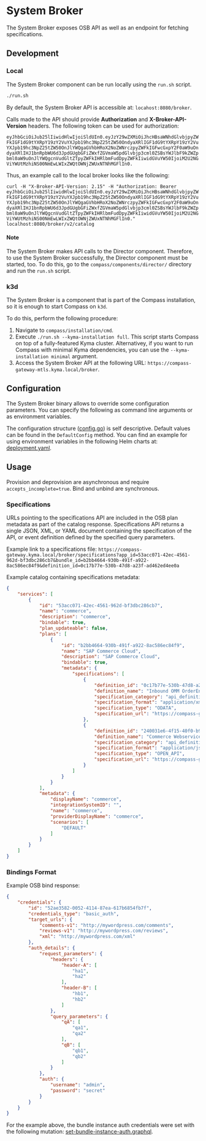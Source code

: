 # System Broker

The System Broker exposes OSB API as well as an endpoint for fetching specifications.

## Development

### Local

The System Broker component can be run locally using the `run.sh` script.

```bash
./run.sh
```

By default, the System Broker API is accessible at: `locahost:8080/broker`. 

Calls made to the API should provide **Authorization** and **X-Broker-API-Version** headers.  The following token 
can be used for authorization:

`eyJhbGciOiJub25lIiwidHlwIjoiSldUIn0.eyJzY29wZXMiOiJhcHBsaWNhdGlvbjpyZWFkIGF1dG9tYXRpY19zY2VuYXJpb19hc3NpZ25tZW50OndyaXRlIGF1dG9tYXRpY19zY2VuYXJpb19hc3NpZ25tZW50OnJlYWQgaGVhbHRoX2NoZWNrczpyZWFkIGFwcGxpY2F0aW9uOndyaXRlIHJ1bnRpbWU6d3JpdGUgbGFiZWxfZGVmaW5pdGlvbjp3cml0ZSBsYWJlbF9kZWZpbml0aW9uOnJlYWQgcnVudGltZTpyZWFkIHRlbmFudDpyZWFkIiwidGVuYW50IjoiM2U2NGViYWUtMzhiNS00NmEwLWIxZWQtOWNjZWUxNTNhMGFlIn0.`

Thus, an example call to the local broker looks like the following:

`curl -H "X-Broker-API-Version: 2.15" -H "Authorization: Bearer eyJhbGciOiJub25lIiwidHlwIjoiSldUIn0.eyJzY29wZXMiOiJhcHBsaWNhdGlvbjpyZWFkIGF1dG9tYXRpY19zY2VuYXJpb19hc3NpZ25tZW50OndyaXRlIGF1dG9tYXRpY19zY2VuYXJpb19hc3NpZ25tZW50OnJlYWQgaGVhbHRoX2NoZWNrczpyZWFkIGFwcGxpY2F0aW9uOndyaXRlIHJ1bnRpbWU6d3JpdGUgbGFiZWxfZGVmaW5pdGlvbjp3cml0ZSBsYWJlbF9kZWZpbml0aW9uOnJlYWQgcnVudGltZTpyZWFkIHRlbmFudDpyZWFkIiwidGVuYW50IjoiM2U2NGViYWUtMzhiNS00NmEwLWIxZWQtOWNjZWUxNTNhMGFlIn0." localhost:8080/broker/v2/catalog`

#### Note
The System Broker makes API calls to the Director component. Therefore, to use the System Broker successfully, the 
Director component must be started, too. To do this, go to the `compass/components/director/` directory and run the `run.sh` 
script.

### k3d

The System Broker is a component that is part of the Compass installation, so it is enough to start Compass on `k3d`.

To do this, perform the following procedure:

1. Navigate to `compass/installation/cmd`.
2. Execute `./run.sh --kyma-installation full`.
This script starts Compass on top of a fully-featured Kyma cluster. Alternativey, if you want to run Compass with minimal Kyma dependencies, you can use the `--kyma-installation minimal` argument.
3. Access the System Broker API at the following URL: `https://compass-gateway-mtls.kyma.local/broker`.

## Configuration

The System Broker binary allows to override some configuration parameters. You can specify the following as command line arguments or as environment variables.

The configuration structure ([config.go](https://github.com/kyma-incubator/compass/blob/0f0eeb38e7a5d8db655b6870138e5add257ebb1d/components/system-broker/internal/config/config.go#L30)) is self descriptive. Default values can be found in the `DefaultConfig` method. 
You can find an example for using environment variables in the following Helm charts at: [deployment.yaml](https://github.com/kyma-incubator/compass/blob/4b49dae2cce65f0efa98d0a9e664ae65c0f059f8/chart/compass/charts/system-broker/templates/deployment.yaml#L53).

## Usage

Provision and deprovision are asynchronous and require `accepts_incomplete=true`. Bind and unbind are synchronous.

### Specifications

URLs pointing to the specifications API are included in the OSB plan metadata as part of the catalog response.
Specifications API returns a single JSON, XML, or YAML document containing the specification of the API, or event definition defined by the specified query parameters.

Example link to a specifications file:
 `https://compass-gateway.kyma.local/broker/specifications?app_id=53acc071-42ec-4561-962d-bf3dbc286cb7&bundle_id=b2bb4664-930b-491f-a922-8ac586ec84f9&definition_id=0c17b77e-530b-47d8-a23f-ad462ed4ee0a`

Example catalog containing specifications metadata:
```json
{
    "services": [
        {
            "id": "53acc071-42ec-4561-962d-bf3dbc286cb7",
            "name": "commerce",
            "description": "commerce",
            "bindable": true,
            "plan_updateable": false,
            "plans": [
                {
                    "id": "b2bb4664-930b-491f-a922-8ac586ec84f9",
                    "name": "SAP Commerce Cloud",
                    "description": "SAP Commerce Cloud",
                    "bindable": true,
                    "metadata": {
                        "specifications": [
                            {
                                "definition_id": "0c17b77e-530b-47d8-a23f-ad462ed4ee0a",
                                "definition_name": "Inbound OMM OrderEntry",
                                "specification_category": "api_definition",
                                "specification_format": "application/xml",
                                "specification_type": "ODATA",
                                "specification_url": "https://compass-gateway-mtls.kyma.local/open-resource-discovery-static/v0/api/0c17b77e-530b-47d8-a23f-ad462ed4ee0a/specification/b2bb4664-930b-491f-a922-8ac586ec84f9"
                            },
                            {
                                "definition_id": "240031e6-4f15-40f0-b93e-948040020f70",
                                "definition_name": "Commerce Webservices",
                                "specification_category": "api_definition",
                                "specification_format": "application/json",
                                "specification_type": "OPEN_API",
                                "specification_url": "https://compass-gateway-mtls.kyma.local/open-resource-discovery-static/v0/api/53acc071-42ec-4561-962d-bf3dbc286cb7/specification/240031e6-4f15-40f0-b93e-948040020f70"
                            }
                        ]
                    }
                }
            ],
            "metadata": {
                "displayName": "commerce",
                "integrationSystemID": "",
                "name": "commerce",
                "providerDisplayName": "commerce",
                "scenarios": [
                    "DEFAULT"
                ]
            }
        }
    ]
}
```

### Bindings Format

Example OSB bind response:

```json
{
    "credentials": {
        "id": "52ae3582-0052-4114-87ea-617b6854fb7f",
        "credentials_type": "basic_auth",
        "target_urls": {
            "comments-v1": "http://mywordpress.com/comments",
            "reviews-v1": "http://mywordpress.com/reviews",
            "xml": "http://mywordpress.com/xml"
        },
        "auth_details": {
            "request_parameters": {
                "headers": {
                    "header-A": [
                        "ha1",
                        "ha2"
                    ],
                    "header-B": [
                        "hb1",
                        "hb2"
                    ]
                },
                "query_parameters": {
                    "qA": [
                        "qa1",
                        "qa2"
                    ],
                    "qB": [
                        "qb1",
                        "qb2"
                    ]
                }
            },
            "auth": {
                "username": "admin",
                "password": "secret"
            }
        }
    }
}
```

For the example above, the bundle instance auth credentials were set with the following mutation: [set-bundle-instance-auth.graphql](https://github.com/kyma-incubator/compass/blob/v1.27.0/components/director/examples/set-bundle-instance-auth/set-bundle-instance-auth.graphql).
